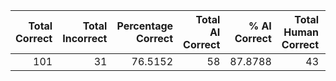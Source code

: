 |   Total Correct |   Total Incorrect |   Percentage Correct |   Total AI Correct |   % AI Correct |   Total Human Correct |   % Human Correct |
|----------------:|------------------:|---------------------:|-------------------:|---------------:|----------------------:|------------------:|
|             101 |                31 |              76.5152 |                 58 |        87.8788 |                    43 |           65.1515 |